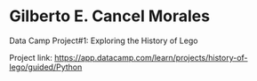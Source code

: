 # Gilberto E. Cancel Morales
Data Camp Project#1: Exploring the History of Lego

Project link: https://app.datacamp.com/learn/projects/history-of-lego/guided/Python
